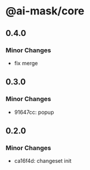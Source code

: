 # @ai-mask/core

## 0.4.0

### Minor Changes

- fix merge

## 0.3.0

### Minor Changes

- 91647cc: popup

## 0.2.0

### Minor Changes

- ca16f4d: changeset init
